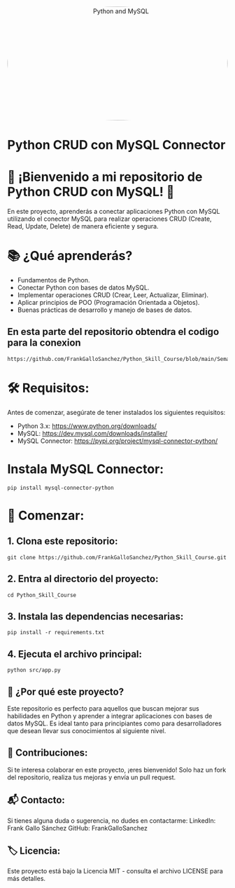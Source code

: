 <div align="center">
  <img src="https://mascandobits.es/blog/wp-content/uploads/2019/03/pypi_banner.png" alt="Python and MySQL" style="width:100%; height:260px; object-fit:cover; border-radius: 100%;">
</div>

# Python CRUD con MySQL Connector

# 🚀 ¡Bienvenido a mi repositorio de Python CRUD con MySQL! 🎉
En este proyecto, aprenderás a conectar aplicaciones Python con MySQL utilizando el conector MySQL para realizar operaciones CRUD (Create, Read, Update, Delete) de manera eficiente y segura.

# 📚 ¿Qué aprenderás?

- Fundamentos de Python.
- Conectar Python con bases de datos MySQL.
- Implementar operaciones CRUD (Crear, Leer, Actualizar, Eliminar).
- Aplicar principios de POO (Programación Orientada a Objetos).
- Buenas prácticas de desarrollo y manejo de bases de datos.

## En esta parte del repositorio obtendra el codigo para la conexion
 ```
https://github.com/FrankGalloSanchez/Python_Skill_Course/blob/main/Semana3/07CRUD.py
 ```
# 🛠️ Requisitos:

 Antes de comenzar, asegúrate de tener instalados los siguientes requisitos:

- Python 3.x: https://www.python.org/downloads/
- MySQL: https://dev.mysql.com/downloads/installer/
- MySQL Connector: https://pypi.org/project/mysql-connector-python/

# Instala MySQL Connector:
 ```
pip install mysql-connector-python
 ```
# 🚀 Comenzar:
## 1. Clona este repositorio:
 ```
git clone https://github.com/FrankGalloSanchez/Python_Skill_Course.git
 ```
## 2. Entra al directorio del proyecto:
 ```
cd Python_Skill_Course
 ```
## 3. Instala las dependencias necesarias:
 ```
pip install -r requirements.txt
 ```
## 4. Ejecuta el archivo principal:
 ```
python src/app.py
 ```
## 🌟 ¿Por qué este proyecto?
Este repositorio es perfecto para aquellos que buscan mejorar sus habilidades en Python y aprender a integrar aplicaciones con bases de datos MySQL. Es ideal tanto para principiantes como para desarrolladores que desean llevar sus conocimientos al siguiente nivel.

## 🤝 Contribuciones:
Si te interesa colaborar en este proyecto, ¡eres bienvenido! Solo haz un fork del repositorio, realiza tus mejoras y envía un pull request.

## 📬 Contacto:
Si tienes alguna duda o sugerencia, no dudes en contactarme:
LinkedIn: Frank Gallo Sánchez
GitHub: FrankGalloSanchez

## 🏷️ Licencia:
Este proyecto está bajo la Licencia MIT - consulta el archivo LICENSE para más detalles.

